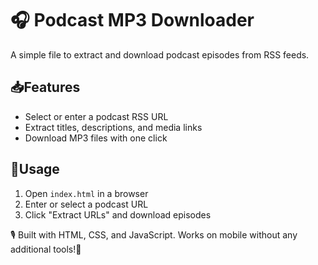 # 🎧 Podcast MP3 Downloader  

A simple file to extract and download podcast episodes from RSS feeds.  

## 📥Features  
- Select or enter a podcast RSS URL  
- Extract titles, descriptions, and media links  
- Download MP3 files with one click  

## 📌Usage  
1. Open `index.html` in a browser  
2. Enter or select a podcast URL  
3. Click "Extract URLs" and download episodes  

🎙️ Built with HTML, CSS, and JavaScript. Works on mobile without any additional tools!📱
